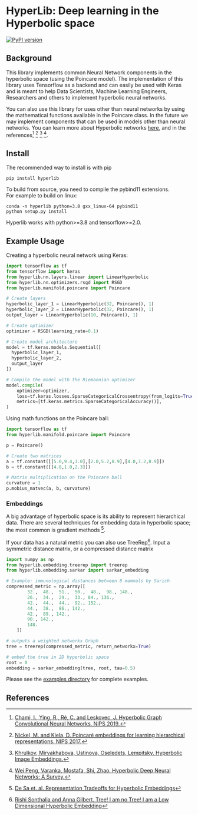 # HyperLib: Deep learning in the Hyperbolic space

[![PyPI version](https://badge.fury.io/py/hyperlib.svg)](https://badge.fury.io/py/hyperlib)

## Background
This library implements common Neural Network components in the hyperbolic space (using the Poincare model). The implementation of this library uses Tensorflow as a backend and can easily be used with Keras and is meant to help Data Scientists, Machine Learning Engineers, Researchers and others to implement hyperbolic neural networks.

You can also use this library for uses other than neural networks by using the mathematical functions available in the Poincare class. In the future we may implement components that can be used in models other than neural networks. You can learn more about Hyperbolic networks [here](https://www.nalex.ai/post/hyperlib-deep-learning-in-the-hyperbolic-space), and in the references[^1] [^2] [^3] [^4].

## Install
The recommended way to install is with pip
```
pip install hyperlib
```

To build from source, you need to compile the pybind11 extensions.   
For example to build on linux:
```shell
conda -n hyperlib python=3.8 gxx_linux-64 pybind11
python setup.py install
```

Hyperlib works with python>=3.8 and tensorflow>=2.0.

## Example Usage

Creating a hyperbolic neural network using Keras:
```python
import tensorflow as tf
from tensorflow import keras
from hyperlib.nn.layers.linear import LinearHyperbolic
from hyperlib.nn.optimizers.rsgd import RSGD
from hyperlib.manifold.poincare import Poincare

# Create layers
hyperbolic_layer_1 = LinearHyperbolic(32, Poincare(), 1)
hyperbolic_layer_2 = LinearHyperbolic(32, Poincare(), 1)
output_layer = LinearHyperbolic(10, Poincare(), 1)

# Create optimizer
optimizer = RSGD(learning_rate=0.1)

# Create model architecture
model = tf.keras.models.Sequential([
  hyperbolic_layer_1,
  hyperbolic_layer_2,
  output_layer
])

# Compile the model with the Riemannian optimizer            
model.compile(
    optimizer=optimizer,
    loss=tf.keras.losses.SparseCategoricalCrossentropy(from_logits=True),
    metrics=[tf.keras.metrics.SparseCategoricalAccuracy()],
)

```

Using math functions on the Poincare ball:
```python
import tensorflow as tf
from hyperlib.manifold.poincare import Poincare

p = Poincare()

# Create two matrices
a = tf.constant([[5.0,9.4,3.0],[2.0,5.2,8.9],[4.0,7.2,8.9]])
b = tf.constant([[4.8,1.0,2.3]])

# Matrix multiplication on the Poincare ball
curvature = 1
p.mobius_matvec(a, b, curvature)
```

### Embeddings 
A big advantage of hyperbolic space is its ability to represent hierarchical data. There are several techniques for embedding data in hyperbolic space; the most common is gradient methods [^6].

If your data has a natural metric you can also use TreeRep[^5].
Input a symmetric distance matrix, or a compressed distance matrix 
```python
import numpy as np
from hyperlib.embedding.treerep import treerep
from hyperlib.embedding.sarkar import sarkar_embedding 

# Example: immunological distances between 8 mammals by Sarich
compressed_metric = np.array([ 
        32.,  48.,  51.,  50.,  48.,  98., 148.,  
        26.,  34.,  29.,  33., 84., 136.,  
        42.,  44.,  44.,  92., 152.,  
        44.,  38.,  86., 142.,
        42.,  89., 142.,  
        90., 142., 
        148.
    ])

# outputs a weighted networkx Graph
tree = treerep(compressed_metric, return_networkx=True)

# embed the tree in 2D hyperbolic space
root = 0
embedding = sarkar_embedding(tree, root, tau=0.5)
```

Please see the [examples directory](https://github.com/nalexai/hyperlib/tree/main/examples) for complete examples.

## References
[^1]: [Chami, I., Ying, R., Ré, C. and Leskovec, J. Hyperbolic Graph Convolutional Neural Networks. NIPS 2019.](http://web.stanford.edu/~chami/files/hgcn.pdf)

[^2]: [Nickel, M. and Kiela, D. Poincaré embeddings for learning hierarchical representations. NIPS 2017.](https://papers.nips.cc/paper/2017/hash/59dfa2df42d9e3d41f5b02bfc32229dd-Abstract.html)

[^3]: [Khrulkov, Mirvakhabova, Ustinova, Oseledets, Lempitsky. Hyperbolic Image Embeddings.](https://arxiv.org/pdf/1904.02239.pdf)

[^4]: [Wei Peng, Varanka, Mostafa, Shi, Zhao. Hyperbolic Deep Neural Networks: A Survey.](https://arxiv.org/pdf/2101.04562.pdf)

[^5]: [Rishi Sonthalia and Anna Gilbert. Tree! I am no Tree! I am a Low Dimensional Hyperbolic Embedding](https://arxiv.org/abs/2005.03847)  
[^6]: [De Sa et. al. Representation Tradeoffs for Hyperbolic Embeddings](https://arxiv.org/abs/1804.03329)
